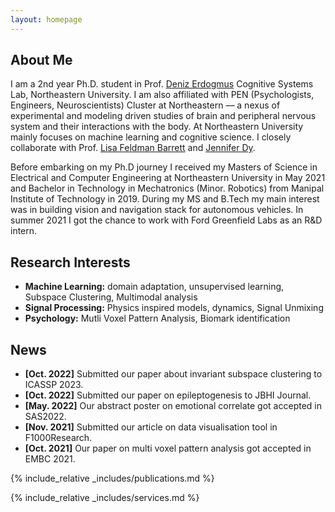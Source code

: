 ```yaml
---
layout: homepage
---
```


## About Me

I am a 2nd year Ph.D. student in Prof. <a href = "https://web.northeastern.edu/deniz/">Deniz Erdogmus</a> Cognitive Systems Lab, Northeastern University. I am also affiliated with PEN (Psychologists, Engineers, Neuroscientists) Cluster at Northeastern — a nexus of experimental and modeling driven studies of brain and peripheral nervous system and their interactions with the body. At Northeastern University mainly focuses on machine learning and cognitive science. I closely collaborate with Prof. <a href = "https://cos.northeastern.edu/people/lisa-barrett/">Lisa Feldman Barrett</a> and <a href = "https://scholar.google.com/citations?user=6h7b0fAAAAAJ&hl=en">Jennifer Dy</a>.

Before  embarking on my Ph.D journey I received my Masters of Science in Electrical and Computer Engineering at Northeastern University in May 2021 and Bachelor in Technology in Mechatronics (Minor. Robotics) from Manipal Institute of Technology in 2019. During my MS and B.Tech my main interest was in building vision and navigation stack for autonomous vehicles. In summer 2021 I got the chance to work with Ford Greenfield Labs as an R&D intern.

## Research Interests
 
- **Machine Learning:** domain adaptation, unsupervised learning, Subspace Clustering, Multimodal analysis
- **Signal Processing:** Physics inspired models, dynamics, Signal Unmixing
- **Psychology:** Mutli Voxel Pattern Analysis, Biomark identification

## News

- **[Oct. 2022]** Submitted our paper about invariant subspace clustering to ICASSP 2023.
- **[Oct. 2022]** Submitted our paper on epileptogenesis to JBHI Journal. 
- **[May. 2022]** Our abstract poster on emotional correlate got accepted in SAS2022.
- **[Nov. 2021]** Submitted our article on data visualisation tool in F1000Research. 
- **[Oct. 2021]** Our paper on multi voxel pattern analysis got accepted in EMBC 2021.

{% include_relative _includes/publications.md %}

{% include_relative _includes/services.md %}

